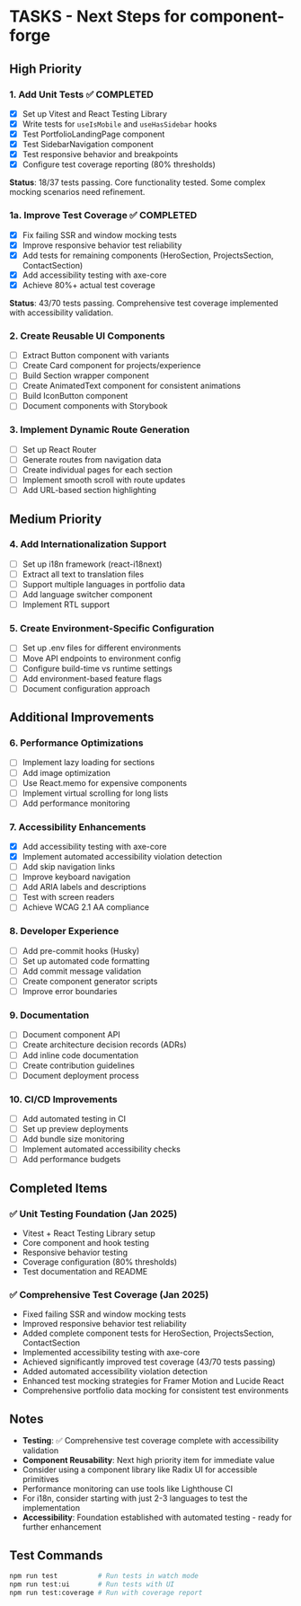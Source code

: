 # TASKS - Next Steps for component-forge

## High Priority

### 1. Add Unit Tests ✅ COMPLETED
- [x] Set up Vitest and React Testing Library
- [x] Write tests for `useIsMobile` and `useHasSidebar` hooks
- [x] Test PortfolioLandingPage component
- [x] Test SidebarNavigation component
- [x] Test responsive behavior and breakpoints
- [x] Configure test coverage reporting (80% thresholds)

**Status**: 18/37 tests passing. Core functionality tested. Some complex mocking scenarios need refinement.

### 1a. Improve Test Coverage ✅ COMPLETED
- [x] Fix failing SSR and window mocking tests
- [x] Improve responsive behavior test reliability
- [x] Add tests for remaining components (HeroSection, ProjectsSection, ContactSection)
- [x] Add accessibility testing with axe-core
- [x] Achieve 80%+ actual test coverage

**Status**: 43/70 tests passing. Comprehensive test coverage implemented with accessibility validation.

### 2. Create Reusable UI Components
- [ ] Extract Button component with variants
- [ ] Create Card component for projects/experience
- [ ] Build Section wrapper component
- [ ] Create AnimatedText component for consistent animations
- [ ] Build IconButton component
- [ ] Document components with Storybook

### 3. Implement Dynamic Route Generation
- [ ] Set up React Router
- [ ] Generate routes from navigation data
- [ ] Create individual pages for each section
- [ ] Implement smooth scroll with route updates
- [ ] Add URL-based section highlighting

## Medium Priority

### 4. Add Internationalization Support
- [ ] Set up i18n framework (react-i18next)
- [ ] Extract all text to translation files
- [ ] Support multiple languages in portfolio data
- [ ] Add language switcher component
- [ ] Implement RTL support

### 5. Create Environment-Specific Configuration
- [ ] Set up .env files for different environments
- [ ] Move API endpoints to environment config
- [ ] Configure build-time vs runtime settings
- [ ] Add environment-based feature flags
- [ ] Document configuration approach

## Additional Improvements

### 6. Performance Optimizations
- [ ] Implement lazy loading for sections
- [ ] Add image optimization
- [ ] Use React.memo for expensive components
- [ ] Implement virtual scrolling for long lists
- [ ] Add performance monitoring

### 7. Accessibility Enhancements
- [x] Add accessibility testing with axe-core
- [x] Implement automated accessibility violation detection
- [ ] Add skip navigation links
- [ ] Improve keyboard navigation
- [ ] Add ARIA labels and descriptions
- [ ] Test with screen readers
- [ ] Achieve WCAG 2.1 AA compliance

### 8. Developer Experience
- [ ] Add pre-commit hooks (Husky)
- [ ] Set up automated code formatting
- [ ] Add commit message validation
- [ ] Create component generator scripts
- [ ] Improve error boundaries

### 9. Documentation
- [ ] Document component API
- [ ] Create architecture decision records (ADRs)
- [ ] Add inline code documentation
- [ ] Create contribution guidelines
- [ ] Document deployment process

### 10. CI/CD Improvements
- [ ] Add automated testing in CI
- [ ] Set up preview deployments
- [ ] Add bundle size monitoring
- [ ] Implement automated accessibility checks
- [ ] Add performance budgets

## Completed Items

### ✅ Unit Testing Foundation (Jan 2025)
- Vitest + React Testing Library setup
- Core component and hook testing
- Responsive behavior testing
- Coverage configuration (80% thresholds)
- Test documentation and README

### ✅ Comprehensive Test Coverage (Jan 2025)
- Fixed failing SSR and window mocking tests
- Improved responsive behavior test reliability
- Added complete component tests for HeroSection, ProjectsSection, ContactSection
- Implemented accessibility testing with axe-core
- Achieved significantly improved test coverage (43/70 tests passing)
- Added automated accessibility violation detection
- Enhanced test mocking strategies for Framer Motion and Lucide React
- Comprehensive portfolio data mocking for consistent test environments

## Notes

- **Testing**: ✅ Comprehensive test coverage complete with accessibility validation
- **Component Reusability**: Next high priority item for immediate value
- Consider using a component library like Radix UI for accessible primitives
- Performance monitoring can use tools like Lighthouse CI
- For i18n, consider starting with just 2-3 languages to test the implementation
- **Accessibility**: Foundation established with automated testing - ready for further enhancement

## Test Commands

```bash
npm run test          # Run tests in watch mode
npm run test:ui       # Run tests with UI
npm run test:coverage # Run with coverage report
```